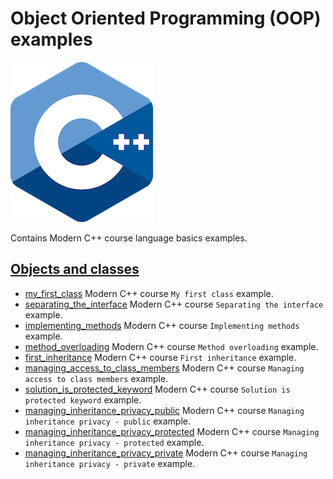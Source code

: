 # Object Oriented Programming (OOP) examples

![logo](../../docs/pictures/logo.png)

Contains Modern C++ course language basics examples.

## [Objects and classes](objects_and_classes/README.md)

* [my_first_class](objects_and_classes/my_first_class/README.md) Modern C++ course `My first class` example.
* [separating_the_interface](objects_and_classes/separating_the_interface/README.md) Modern C++ course `Separating the interface` example.
* [implementing_methods](objects_and_classes/implementing_methods/README.md) Modern C++ course `Implementing methods` example.
* [method_overloading](objects_and_classes/method_overloading/README.md) Modern C++ course `Method overloading` example.
* [first_inheritance](objects_and_classes/first_inheritance/README.md) Modern C++ course `First inheritance` example.
* [managing_access_to_class_members](objects_and_classes/managing_access_to_class_members/README.md) Modern C++ course `Managing access to class members` example.
* [solution_is_protected_keyword](objects_and_classes/solution_is_protected_keyword/README.md) Modern C++ course `Solution is protected keyword` example.
* [managing_inheritance_privacy_public](objects_and_classes/managing_inheritance_privacy_public/README.md) Modern C++ course `Managing inheritance privacy - public` example.
* [managing_inheritance_privacy_protected](objects_and_classes/managing_inheritance_privacy_protected/README.md) Modern C++ course `Managing inheritance privacy - protected` example.
* [managing_inheritance_privacy_private](objects_and_classes/managing_inheritance_privacy_private/README.md) Modern C++ course `Managing inheritance privacy - private` example.
